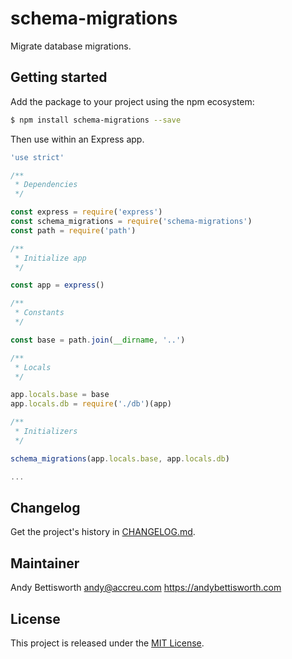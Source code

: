 # schema-migrations

Migrate database migrations.

## Getting started

Add the package to your project using the npm ecosystem:

```bash
$ npm install schema-migrations --save
```

Then use within an Express app.

```javascript
'use strict'

/**
 * Dependencies
 */

const express = require('express')
const schema_migrations = require('schema-migrations')
const path = require('path')

/**
 * Initialize app
 */

const app = express()

/**
 * Constants
 */

const base = path.join(__dirname, '..')

/**
 * Locals
 */

app.locals.base = base
app.locals.db = require('./db')(app)

/**
 * Initializers
 */

schema_migrations(app.locals.base, app.locals.db)

...
```

## Changelog

Get the project's history in [CHANGELOG.md](CHANGELOG.md).

## Maintainer

Andy Bettisworth <andy@accreu.com> https://andybettisworth.com

## License

This project is released under the [MIT License](LICENSE.txt).
